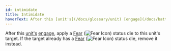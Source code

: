 ```yaml
---
id: intimidate
title: Intimidate
hoverText: After this [unit's](/docs/glossary/unit) [engage](/docs/battles/adventurer-turn/engage), apply a [Fear](/docs/battles/status-effects/fear) status die to this unit's target. If the target already has a [Fear](/docs/battles/status-effects/fear) status die, remove it instead.
---
```


After this [unit's](/docs/glossary/unit) [engage](/docs/battles/adventurer-turn/engage), apply a [Fear](/docs/battles/status-effects/fear) (<img src="/icons/fear.svg" alt="Fear Icon" className="icon-svg" />) status die to this unit's target. If the target already has a [Fear](/docs/battles/status-effects/fear) (<img src="/icons/fear.svg" alt="Fear Icon" className="icon-svg" />) status die, remove it instead.
